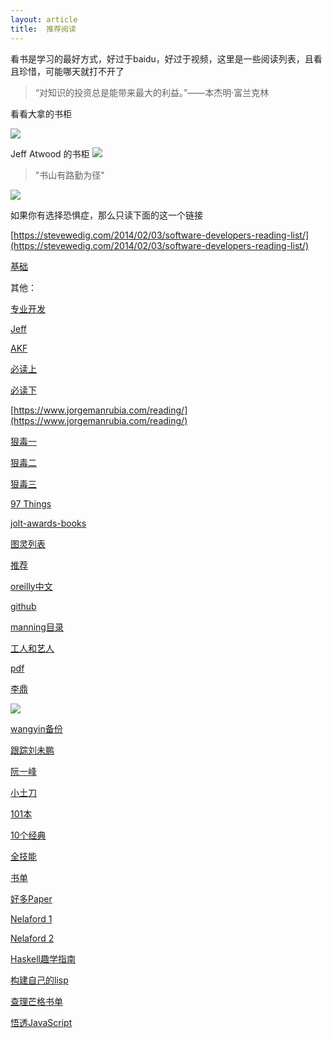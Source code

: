 ```yaml
---
layout: article
title:  推荐阅读
---
```

看书是学习的最好方式，好过于baidu，好过于视频，这里是一些阅读列表，且看且珍惜，可能哪天就打不开了


>“对知识的投资总是能带来最大的利益。”——本杰明·富兰克林


看看大拿的书柜 

![](https://www.linuxjournal.com/files/linuxjournal.com/linuxjournal/articles/107/10708/10708f1.inline.jpg)


Jeff Atwood 的书柜
![](https://blog.codinghorror.com/content/images/uploads/2008/04/6a0120a85dcdae970b012877703e47970c-pi.jpg )

>"书山有路勤为径"

![](https://swdraft.files.wordpress.com/2014/01/100_0263.jpg?w=1800)


如果你有选择恐惧症，那么只读下面的这一个链接

[https://stevewedig.com/2014/02/03/software-developers-reading-list/](https://stevewedig.com/2014/02/03/software-developers-reading-list/)



[基础](https://github.com/keithnull/TeachYourselfCS-CN/blob/master/TeachYourselfCS-CN.md)


其他：


[专业开发](https://mixmastamyk.bitbucket.io/pro_soft_dev/)

[Jeff](https://blog.codinghorror.com/programmers-dont-read-books-but-you-should/)

[AKF](https://akfpartners.com/books)


[必读上](https://www.jianshu.com/p/e500003a1258)

[必读下](https://www.jianshu.com/p/d2499b8f0c81)


[https://www.jorgemanrubia.com/reading/](https://www.jorgemanrubia.com/reading/)



[狠毒一](https://www.douban.com/doulist/1534859/)

[狠毒二](https://www.douban.com/doulist/2503829/)

[狠毒三](https://www.douban.com/doulist/1170434/)



[97 Things](https://github.com/97-things)


[jolt-awards-books](https://github.com/haiiiiiyun/jolt-awards-books)


[图灵列表](https://www.ituring.com.cn/book)


[推荐](https://developeronfire.com/book-recommendations)


[oreilly中文](http://www.oreilly.com.cn/index.php?func=completelist)


[github](https://github.com/EbookFoundation/free-programming-books/blob/master/free-programming-books.md)


[manning目录](https://www.manning.com/catalog)


[工人和艺人](https://www.ituring.com.cn/article/264007)


[pdf](https://github.com/MrAlex6204/Books)


[李鼎](https://github.com/oldratlee/translations)

![](https://alvinalexander.com/sites/default/files/inline-images/fps-other-fp-books.jpg)


[wangyin备份](https://github.com/jishuzhain/wangyin-blog-spider)


[跟踪刘未鹏](http://mindhacks.cn/)

[阮一峰](http://www.ruanyifeng.com/blog/)

[小土刀](https://book.douban.com/people/wdx/)

[101本](https://www.whoishostingthis.com/resources/programming-books/)


[10个经典](https://dzone.com/articles/books-every-programmer-should-read)


[全技能](https://dev.to/bosepchuk/29-must-read-programming-books-2n45)

[书单](https://simpleprogrammer.com/best-programming-books-2019/)

[好多Paper](https://github.com/papers-we-love/papers-we-love)

[Nelaford 1](http://nealford.com/books/)

[Nelaford 2](http://nealford.com/bio)

[Haskell趣学指南](http://learnyouahaskell.com/chapters)

[构建自己的lisp](http://www.buildyourownlisp.com/contents)


[查理芒格书单](https://fs.blog/2014/06/charlie-munger-recommended-books/)

[悟透JavaScript](https://www.cnblogs.com/leadzen/archive/2008/02/25/1073404.html)